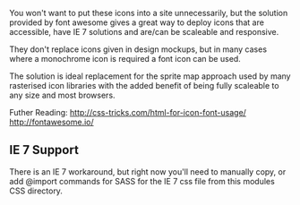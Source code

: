 You won't want to put these icons into a site unnecessarily, but the solution provided by font awesome gives a great way to deploy icons that are accessible, have IE 7 solutions and are/can be scaleable and responsive.

They don't replace icons given in design mockups, but in many cases where a monochrome icon is required a font icon can be used.

The solution is ideal replacement for the sprite map approach used by many rasterised icon libraries with the added benefit of being fully scaleable to any size and most browsers.

Futher Reading:
http://css-tricks.com/html-for-icon-font-usage/
http://fontawesome.io/

IE 7 Support
------------

There is an IE 7 workaround, but right now you'll need to manually copy, or add @import commands for SASS for the IE 7 css file from this modules CSS directory.